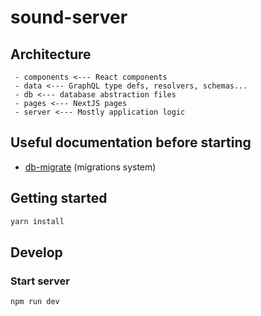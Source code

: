 # sound-server

## Architecture
```
 - components <--- React components
 - data <--- GraphQL type defs, resolvers, schemas...
 - db <--- database abstraction files
 - pages <--- NextJS pages
 - server <--- Mostly application logic
```

## Useful documentation before starting
- [db-migrate](https://db-migrate.readthedocs.io/) (migrations system)

## Getting started
```bash
yarn install
```

## Develop
### Start server
```bash
npm run dev
```